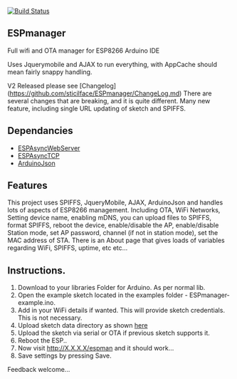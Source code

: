 [![Build Status](https://travis-ci.org/sticilface/ESPmanager.svg?branch=master)](https://travis-ci.org/sticilface/ESPmanager)

## ESPmanager
Full wifi and OTA manager for ESP8266 Arduino IDE

Uses Jquerymobile and AJAX to run everything, with AppCache should mean fairly snappy handling. 

V2 Released please see [Changelog] (https://github.com/sticilface/ESPmanager/ChangeLog.md) 
There are several changes that are breaking, and it is quite different. 
Many new feature, including single URL updating of sketch and SPIFFS. 

## Dependancies
+ [ESPAsyncWebServer](https://github.com/me-no-dev/ESPAsyncWebServer)
+ [ESPAsyncTCP](https://github.com/me-no-dev/ESPAsyncTCP) 
+ [ArduinoJson](https://github.com/bblanchon/ArduinoJson)

## Features 
This project uses SPIFFS, JqueryMobile, AJAX, ArduinoJson and handles lots of aspects of ESP8266 management. Including OTA, WiFi Networks, Setting device name, enabling mDNS, you can upload files to SPIFFS, format SPIFFS, reboot the device, enable/disable the AP, enable/disable Station mode, set AP password, channel (if not in station mode), set the MAC address of STA. There is an About page that gives loads of variables regarding WiFi, SPIFFS, uptime, etc etc... 

## Instructions. 

1. Download to your libraries Folder for Arduino.  As per normal lib. 
2. Open the example sketch located in the examples folder - ESPmanager-example.ino.  
3. Add in your WiFi details if wanted.  This will provide sketch credentials.  This is not necessary. 
4. Upload sketch data directory as shown [here](http://esp8266.github.io/Arduino/versions/2.3.0/doc/filesystem.html#uploading-files-to-file-system)   
5. Upload the sketch via serial or OTA if previous sketch supports it. 
6. Reboot the ESP..  
7. Now visit http://X.X.X.X/espman and it should work...  
8. Save settings by pressing Save. 

Feedback welcome... 
